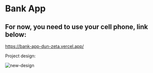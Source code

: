 # Bank App

## For now, you need to use your cell phone, link below:

https://bank-app-dun-zeta.vercel.app/

Project design:

![new-design](https://user-images.githubusercontent.com/82295321/234136774-8fa9d69f-4cd2-41a2-bcf6-50409948e1d4.png)


